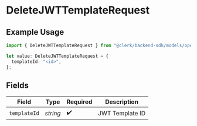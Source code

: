 # DeleteJWTTemplateRequest

## Example Usage

```typescript
import { DeleteJWTTemplateRequest } from "@clerk/backend-sdk/models/operations";

let value: DeleteJWTTemplateRequest = {
  templateId: "<id>",
};
```

## Fields

| Field              | Type               | Required           | Description        |
| ------------------ | ------------------ | ------------------ | ------------------ |
| `templateId`       | *string*           | :heavy_check_mark: | JWT Template ID    |